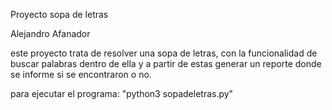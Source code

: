 Proyecto sopa de letras

Alejandro Afanador

este proyecto trata de resolver una sopa de letras, con la funcionalidad de buscar palabras dentro de ella y a partir de estas generar un reporte donde se informe si se encontraron o no.

para ejecutar el programa: "python3 sopadeletras.py"